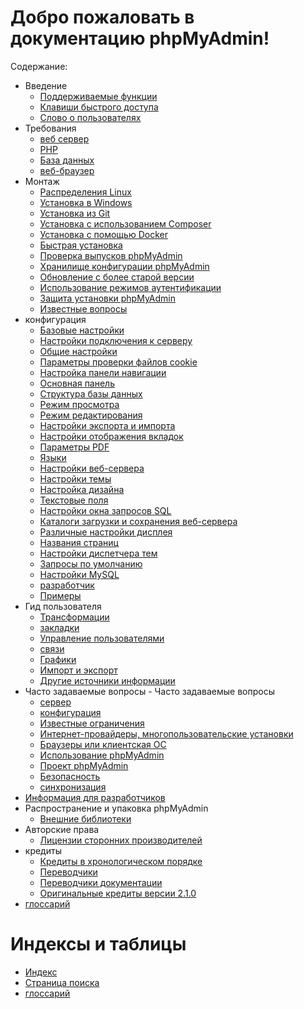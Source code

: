 # Добро пожаловать в документацию phpMyAdmin! 

Содержание:

- Введение
  - [Поддерживаемые функции](http://localhost/phpmyadmin/doc/html/intro.html#supported-features)
  - [Клавиши быстрого доступа](http://localhost/phpmyadmin/doc/html/intro.html#shortcut-keys)
  - [Слово о пользователях](http://localhost/phpmyadmin/doc/html/intro.html#a-word-about-users)
- Требования
  - [веб сервер](http://localhost/phpmyadmin/doc/html/require.html#web-server)
  - [PHP](http://localhost/phpmyadmin/doc/html/require.html#php)
  - [База данных](http://localhost/phpmyadmin/doc/html/require.html#database)
  - [веб-браузер](http://localhost/phpmyadmin/doc/html/require.html#web-browser)
- Монтаж
  - [Распределения Linux](http://localhost/phpmyadmin/doc/html/setup.html#linux-distributions)
  - [Установка в Windows](http://localhost/phpmyadmin/doc/html/setup.html#installing-on-windows)
  - [Установка из Git](http://localhost/phpmyadmin/doc/html/setup.html#installing-from-git)
  - [Установка с использованием Composer](http://localhost/phpmyadmin/doc/html/setup.html#installing-using-composer)
  - [Установка с помощью Docker](http://localhost/phpmyadmin/doc/html/setup.html#installing-using-docker)
  - [Быстрая установка](http://localhost/phpmyadmin/doc/html/setup.html#quick-install)
  - [Проверка выпусков phpMyAdmin](http://localhost/phpmyadmin/doc/html/setup.html#verifying-phpmyadmin-releases)
  - [Хранилище конфигурации phpMyAdmin](http://localhost/phpmyadmin/doc/html/setup.html#phpmyadmin-configuration-storage)
  - [Обновление с более старой версии](http://localhost/phpmyadmin/doc/html/setup.html#upgrading-from-an-older-version)
  - [Использование режимов аутентификации](http://localhost/phpmyadmin/doc/html/setup.html#using-authentication-modes)
  - [Защита установки phpMyAdmin](http://localhost/phpmyadmin/doc/html/setup.html#securing-your-phpmyadmin-installation)
  - [Известные вопросы](http://localhost/phpmyadmin/doc/html/setup.html#known-issues)
- конфигурация
  - [Базовые настройки](http://localhost/phpmyadmin/doc/html/config.html#basic-settings)
  - [Настройки подключения к серверу](http://localhost/phpmyadmin/doc/html/config.html#server-connection-settings)
  - [Общие настройки](http://localhost/phpmyadmin/doc/html/config.html#generic-settings)
  - [Параметры проверки файлов cookie](http://localhost/phpmyadmin/doc/html/config.html#cookie-authentication-options)
  - [Настройка панели навигации](http://localhost/phpmyadmin/doc/html/config.html#navigation-panel-setup)
  - [Основная панель](http://localhost/phpmyadmin/doc/html/config.html#main-panel)
  - [Структура базы данных](http://localhost/phpmyadmin/doc/html/config.html#database-structure)
  - [Режим просмотра](http://localhost/phpmyadmin/doc/html/config.html#browse-mode)
  - [Режим редактирования](http://localhost/phpmyadmin/doc/html/config.html#editing-mode)
  - [Настройки экспорта и импорта](http://localhost/phpmyadmin/doc/html/config.html#export-and-import-settings)
  - [Настройки отображения вкладок](http://localhost/phpmyadmin/doc/html/config.html#tabs-display-settings)
  - [Параметры PDF](http://localhost/phpmyadmin/doc/html/config.html#pdf-options)
  - [Языки](http://localhost/phpmyadmin/doc/html/config.html#languages)
  - [Настройки веб-сервера](http://localhost/phpmyadmin/doc/html/config.html#web-server-settings)
  - [Настройки темы](http://localhost/phpmyadmin/doc/html/config.html#theme-settings)
  - [Настройка дизайна](http://localhost/phpmyadmin/doc/html/config.html#design-customization)
  - [Текстовые поля](http://localhost/phpmyadmin/doc/html/config.html#text-fields)
  - [Настройки окна запросов SQL](http://localhost/phpmyadmin/doc/html/config.html#sql-query-box-settings)
  - [Каталоги загрузки и сохранения веб-сервера](http://localhost/phpmyadmin/doc/html/config.html#web-server-upload-save-import-directories)
  - [Различные настройки дисплея](http://localhost/phpmyadmin/doc/html/config.html#various-display-setting)
  - [Названия страниц](http://localhost/phpmyadmin/doc/html/config.html#page-titles)
  - [Настройки диспетчера тем](http://localhost/phpmyadmin/doc/html/config.html#theme-manager-settings)
  - [Запросы по умолчанию](http://localhost/phpmyadmin/doc/html/config.html#default-queries)
  - [Настройки MySQL](http://localhost/phpmyadmin/doc/html/config.html#mysql-settings)
  - [разработчик](http://localhost/phpmyadmin/doc/html/config.html#developer)
  - [Примеры](http://localhost/phpmyadmin/doc/html/config.html#examples)
- Гид пользователя
  - [Трансформации](http://localhost/phpmyadmin/doc/html/transformations.html)
  - [закладки](http://localhost/phpmyadmin/doc/html/bookmarks.html)
  - [Управление пользователями](http://localhost/phpmyadmin/doc/html/privileges.html)
  - [связи](http://localhost/phpmyadmin/doc/html/relations.html)
  - [Графики](http://localhost/phpmyadmin/doc/html/charts.html)
  - [Импорт и экспорт](http://localhost/phpmyadmin/doc/html/import_export.html)
  - [Другие источники информации](http://localhost/phpmyadmin/doc/html/other.html)
- Часто задаваемые вопросы - Часто задаваемые вопросы
  - [сервер](http://localhost/phpmyadmin/doc/html/faq.html#server)
  - [конфигурация](http://localhost/phpmyadmin/doc/html/faq.html#configuration)
  - [Известные ограничения](http://localhost/phpmyadmin/doc/html/faq.html#known-limitations)
  - [Интернет-провайдеры, многопользовательские установки](http://localhost/phpmyadmin/doc/html/faq.html#isps-multi-user-installations)
  - [Браузеры или клиентская ОС](http://localhost/phpmyadmin/doc/html/faq.html#browsers-or-client-os)
  - [Использование phpMyAdmin](http://localhost/phpmyadmin/doc/html/faq.html#using-phpmyadmin)
  - [Проект phpMyAdmin](http://localhost/phpmyadmin/doc/html/faq.html#phpmyadmin-project)
  - [Безопасность](http://localhost/phpmyadmin/doc/html/faq.html#security)
  - [синхронизация](http://localhost/phpmyadmin/doc/html/faq.html#synchronization)
- [Информация для разработчиков](http://localhost/phpmyadmin/doc/html/developers.html)
- Распространение и упаковка phpMyAdmin
  - [Внешние библиотеки](http://localhost/phpmyadmin/doc/html/vendors.html#external-libraries)
- Авторские права
  - [Лицензии сторонних производителей](http://localhost/phpmyadmin/doc/html/copyright.html#third-party-licenses)
- кредиты
  - [Кредиты в хронологическом порядке](http://localhost/phpmyadmin/doc/html/credits.html#credits-in-chronological-order)
  - [Переводчики](http://localhost/phpmyadmin/doc/html/credits.html#translators)
  - [Переводчики документации](http://localhost/phpmyadmin/doc/html/credits.html#documentation-translators)
  - [Оригинальные кредиты версии 2.1.0](http://localhost/phpmyadmin/doc/html/credits.html#original-credits-of-version-2-1-0)
- [глоссарий](http://localhost/phpmyadmin/doc/html/glossary.html)

# Индексы и таблицы 

- [Индекс](http://localhost/phpmyadmin/doc/html/genindex.html)
- [Страница поиска](http://localhost/phpmyadmin/doc/html/search.html)
- [глоссарий](http://localhost/phpmyadmin/doc/html/glossary.html#glossary)